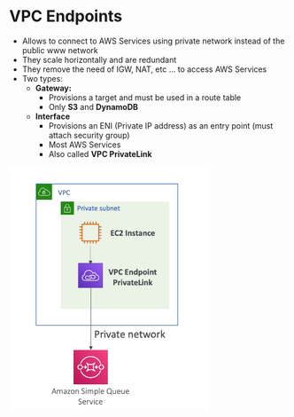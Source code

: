 # VPC Endpoints

* Allows to connect to AWS Services using private network instead of the public www network
* They scale horizontally and are redundant
* They remove the need of IGW, NAT, etc ... to access AWS Services
* Two types: 
    * **Gateway:** 
        * Provisions a target and must be used in a route table
        * Only **S3** and **DynamoDB**
    * **Interface**
        * Provisions an ENI (Private IP address) as an entry point (must attach security group)
        * Most AWS Services  
        * Also called **VPC PrivateLink**

![endpoints](./screenshots/endpoints.png)
